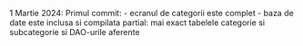 1 Martie 2024:
Primul commit:  - ecranul de categorii este complet
                - baza de date este inclusa si compilata partial: mai exact tabelele categorie si subcategorie si DAO-urile aferente
